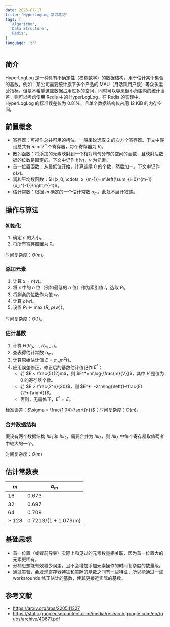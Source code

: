 ```yaml
---
date: 2025-07-17
title: 'HyperLogLog 学习笔记'
tags: [
  'Algorithm',
  'Data Structure',
  'Redis',
]
language: 'zh'
---
```


## 简介

HyperLogLog 是一种具有不确定性（模糊数学）的数据结构，用于估计某个集合的基数。例如：某公司需要统计旗下多个产品的 MAU（月活跃用户数）等众多运营指标，但是不希望这些数据占用过多的空间，同时可以容忍很小范围内的统计误差，则可以考虑使用 Redis 中的 HyperLogLog。在 Redis 的实现中，HyperLogLog 的标准误差仅为 0.81%，且单个数据结构仅占用 12 KiB 的内存空间。

## 前置概念

- 寄存器：可视作总共可用的槽位，一般来说选取 2 的次方个寄存器。下文中假设总共有 $m = 2^n$ 个寄存器，每个寄存器为 $R_i$。
- 散列函数：将添加的元素映射到一个相对均匀分布的空间的函数，且映射后数据的位数是固定的。下文中记作 $h(v)$，$v$ 为元素。
- 首一位置函数：从最低位开始，计算连续 0 的个数，然后加一。下文中记作 $\rho(x)$。
- 调和平均数函数：$H(x_0, \cdots, x_{m-1})=m\left(\sum_{i=0}^{m-1}{x_i^{-1}}\right)^{-1}$。
- 估计常数：根据 $m$ 确定的一个估计常数 $\alpha_m$，此处不展开叙述。

## 操作与算法

### 初始化

1. 确定 $n$ 的大小。
2. 将所有寄存器置为 0。

时间复杂度：$O(m)$。

### 添加元素

1. 计算 $x = h(v)$。
2. 将 $x$ 中的 $n$ 位（例如最低的 $n$ 位）作为索引值 $i$，选取 $R_i$。
3. 将剩余的位数作为值 $w$。
4. 计算 $\rho(w)$。
5. 设置 $R_i \leftarrow \max\left\{R_i, \rho(w)\right\}$。

时间复杂度：$O(1)$。

### 估计基数

1. 计算 $H(R_0, \cdots, R_{m-1})$。
2. 查表得估计常数 $\alpha_m$。
3. 计算原始估计值 $E=\alpha_m m^2 H$。
4. 应用误差修正，修正后的基数估计值记作 $E^*$：
    - 若 $E < \frac{5}{2}m$，则 $E^*=m\log{\frac{m}{V}}$，其中 $V$ 是值为 0 的寄存器个数。
    - 若 $E > \frac{2^n}{30}$，则 $E^*=-2^n\log{\left(1-\frac{E}{2^n}\right)}$。
    - 否则，无需修正，$E^* = E$。

标准误差：$\sigma = \frac{1.04}{\sqrt{n}}$；时间复杂度：$O(m)$。

### 合并数据结构

假设有两个数据结构 $hll_1$ 和 $hll_2$，需要合并为 $hll_3$，则 $hll_3$ 中每个寄存器取值两者中较大的一个。

时间复杂度：$O(m)$

## 估计常数表

| $m$ | $\alpha_m$ |
| - | - |
| 16 | 0.673 |
| 32 | 0.697 |
| 64 | 0.709 |
| ≥ 128 | 0.7213/(1 + 1.079/m) |

## 基础思想

- 首一位置（或者前导零）实际上和见过的元素数量相关联，因为首一位置大的元素更稀有。
- 分桶思想能有效减少误差，且不会增加添加元素操作的时间复杂度的数量级。
- 通过实验，会发现寄存器特征和实际的基数之间有一些特征，所以能通过一些 workarounds 修正估计的基数，使其更接近实际的基数。

## 参考文献

- <https://arxiv.org/abs/2205.11327>
- <https://static.googleusercontent.com/media/research.google.com/en//pubs/archive/40671.pdf>
